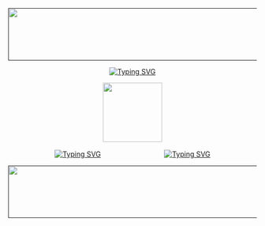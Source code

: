 <div id="header" align="center">
<a href="">
<img src="https://64.media.tumblr.com/96806f3cf22cec03d038230eec24efac/a4eacaff1ea4b3ef-17/s2048x3072/762007b3f6a334caf395502aa8deead6d7b09e5b.pnj" width='512' height='106'>
</a>

<div id="header" align="center">

[![Typing SVG](https://readme-typing-svg.demolab.com?font=a+gothique+time&size=30&letterSpacing=1px&duration=4000&pause=1000&center=true&vCenter=true&color=c3bbba&width=435&lines=I+want+to+slit+your+throat+and+eat+until+i+get+sick)](https://www.youtube.com/watch?v=Jz0Zsu9J8Os)

<div id="header" align="center">
<a href="https://www.youtube.com/watch?v=1-m1PSLzN6c">
<img src="https://64.media.tumblr.com/88a2a087ec5c973e2f71bd437c2bcaf0/c44c5e50984e50f8-99/s640x960/f81ed6ad5ac0c17be676b648f7e13aa012a91343.pnj" width='120' height='120'>
</a>
<div id="header" align="center">

[![Typing SVG](https://readme-typing-svg.demolab.com?font=a+gothique+time&size=30&letterSpacing=1px&duration=1&pause=100000000000&&center=true&vCenter=true&color=c3bbba&width=48&height=48&lines=Sentry)](https://sntry.cc/helel)ㅤㅤㅤㅤㅤㅤㅤㅤㅤㅤ[![Typing SVG](https://readme-typing-svg.demolab.com?font=a+gothique+time&size=30&letterSpacing=1px&duration=1&pause=100000000000&&center=true&vCenter=true&color=c3bbba&width=60&height=48&lines=Atabook)](https://helel.atabook.org/)

<div id="header" align="center">
<a href="">
<img src="https://64.media.tumblr.com/96806f3cf22cec03d038230eec24efac/a4eacaff1ea4b3ef-17/s2048x3072/762007b3f6a334caf395502aa8deead6d7b09e5b.pnj" width='512' height='106'>
</a>

